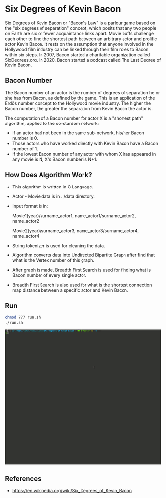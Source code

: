 # Six Degrees of Kevin Bacon
Six Degrees of Kevin Bacon or "Bacon's Law" is a parlour game based on the "six degrees of separation" concept, which posits that any two people on Earth are six or fewer acquaintance links apart. Movie buffs challenge each other to find the shortest path between an arbitrary actor and prolific actor Kevin Bacon. It rests on the assumption that anyone involved in the Hollywood film industry can be linked through their film roles to Bacon within six steps. In 2007, Bacon started a charitable organization called SixDegrees.org. In 2020, Bacon started a podcast called The Last Degree of Kevin Bacon.
## Bacon Number
The Bacon number of an actor is the number of degrees of separation he or she has from Bacon, as defined by the game. This is an application of the Erdős number concept to the Hollywood movie industry. The higher the Bacon number, the greater the separation from Kevin Bacon the actor is.

The computation of a Bacon number for actor X is a "shortest path" algorithm, applied to the co-stardom network:

- If an actor had not been in the same sub-network, his/her Bacon number is 0.
- Those actors who have worked directly with Kevin Bacon have a Bacon number of 1.
- If the lowest Bacon number of any actor with whom X has appeared in any movie is N, X's Bacon number is N+1.

## How Does Algorithm Work?

- This algorithm is written in C Language.
- Actor - Movie data is in ../data directory.
- Input format is in:
    
    Movie1(year)/surname_actor1, name_actor1/surname_actor2, name_actor2
    
    Movie2(year)/surname_actor3, name_actor3/surname_actor4, name_actor4
    
- String tokenizer is used for cleaning the data.
- Algorithm converts data into Undirected Bipartite Graph after find that what is the Vertex number of this graph.
- After graph is made, Breadth First Search is used for finding what is Bacon number of every single actor.
- Breadth First Search is also used for what is the shortest connection map distance between a specific actor and Kevin Bacon.

## Run
```bash
chmod 777 run.sh
./run.sh
```
![Alt Text](./img/demo.gif)

## References 
- https://en.wikipedia.org/wiki/Six_Degrees_of_Kevin_Bacon
